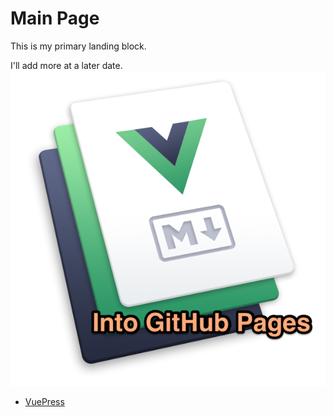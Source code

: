 #  Main Page

This is my primary landing block. 

I'll add more at a later date.
![VuePress Template for Github Pages](./.resources/template_logo.png)


- [VuePress](https://vuepress.vuejs.org/) 



